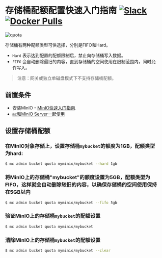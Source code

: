 # 存储桶配额配置快速入门指南 [![Slack](https://slack.min.io/slack?type=svg)](https://slack.min.io) [![Docker Pulls](https://img.shields.io/docker/pulls/minio/minio.svg?maxAge=604800)](https://hub.docker.com/r/minio/minio/)

![quota](https://raw.githubusercontent.com/minio/minio/master/docs/zh_CN/bucket/quota/bucketquota.png)

存储桶有两种配额类型可供选择，分别是FIFO和Hard。

- `Hard` 表示达到配置的配额限制后，禁止向存储桶写入数据。
- `FIFO` 会自动删除最旧的内容，直到存储桶的空间使用在限制范围内，同时允许写入。

> 注意：网关或独立单磁盘模式下不支持存储桶配额。

## 前置条件
- 安装MinIO - [MinIO快速入门指南](https://docs.min.io/cn/minio-quickstart-guide).
- [`mc`和MinIO Server一起使用](https://docs.min.io/cn/minio-client-quickstart-guide)

## 设置存储桶配额

### 在MinIO对象存储上，设置存储桶`mybucket`的额度为1GB，配额类型为hard:

```sh
$ mc admin bucket quota myminio/mybucket --hard 1gb
```

### 将MinIO上的存储桶"mybucket"的额度设置为5GB，配额类型为FIFO，这样就会自动删除较旧的内容，以确保存储桶的空间使用保持在5GB以内

```sh
$ mc admin bucket quota myminio/mybucket --fifo 5gb
```

### 验证MinIO上的存储桶`mybucket`的配额设置

```sh
$ mc admin bucket quota myminio/mybucket
```

### 清除MinIO上的存储桶`mybucket`的配额设置

```sh
$ mc admin bucket quota myminio/mybucket --clear
```
